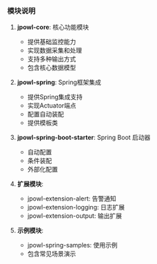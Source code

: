 ### 模块说明

1. **jpowl-core**: 核心功能模块
    - 提供基础监控能力
    - 实现数据采集和处理
    - 支持多种输出方式
    - 包含核心数据模型

2. **jpowl-spring**: Spring框架集成
    - 提供Spring集成支持
    - 实现Actuator端点
    - 配置自动装配
    - 提供模板类

3. **jpowl-spring-boot-starter**: Spring Boot 启动器
    - 自动配置
    - 条件装配
    - 外部化配置

4. **扩展模块**:
    - jpowl-extension-alert: 告警通知
    - jpowl-extension-logging: 日志扩展
    - jpowl-extension-output: 输出扩展

5. **示例模块**:
    - jpowl-spring-samples: 使用示例
    - 包含常见场景演示
